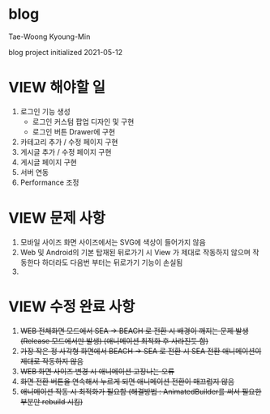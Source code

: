 # blog

Tae-Woong
Kyoung-Min

blog project initialized
2021-05-12

# VIEW 해야할 일
<ol>
    <li>로그인 기능 생성
        <ul>
            <li>로그인 커스텀 팝업 디자인 및 구현</li>
            <li>로그인 버튼 Drawer에 구현</li>
        </ul>
    </li>
    <li>카테고리 추가 / 수정 페이지 구현</li>
    <li>게시글 추가 / 수정 페이지 구현</li>
    <li>게시글 페이지 구현</li>
    <li>서버 연동</li>
    <li>Performance 조정</li>
</ol>

# VIEW 문제 사항
<ol>
    <li>모바일 사이즈 화면 사이즈에서는 SVG에 색상이 들어가지 않음</li>
    <li>Web 및 Android의 기본 탑재된 뒤로가기 시 View 가 제대로 작동하지 않으며 작동한다 하더라도 다음번 부터는 뒤로가기 기능이 손실됨<li>
</ol>

# VIEW 수정 완료 사항
<ol>
    <li>
        <del>WEB 전체화면 모드에서 SEA -> BEACH 로 전환 시 배경이 깨지는 문제 발생 (Release 모드에서만 발생) (애니메이션 최적화 후 사라진듯 함)</del>
    </li>
    <li>
        <del>가장 작은 정 사각형 화면에서 BEACH -> SEA 로 전환 시 SEA 전환 애니메이션이 제대로 작동하지 않음</del>
    </li>
    <li>
        <del>WEB 화면 사이즈 변경 시 애니메이션 고장나는 오류</del>
    </li>
    <li>
        <del>화면 전환 버튼을 연속해서 누르게 되면 애니메이션 전환이 매끄럽지 않음<del>
    </li>
    <li>
        <del>애니메이션 작동 시 최적화가 필요함 (해결방법 : AnimatedBuilder를 써서 필요한 부분만 rebuild 시킴)</del>
    </li>
</ol>

